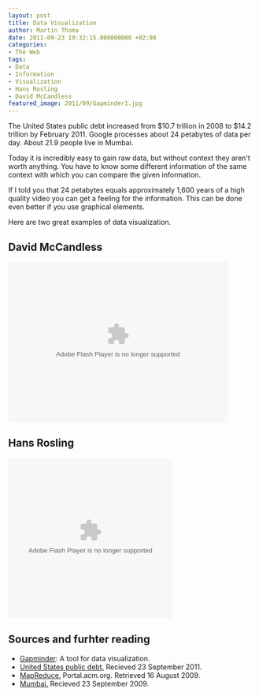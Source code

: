 ```yaml
---
layout: post
title: Data Visualization
author: Martin Thoma
date: 2011-09-23 19:32:15.000000000 +02:00
categories:
- The Web
tags:
- Data
- Information
- Visualization
- Hans Rosling
- David McCandless
featured_image: 2011/09/Gapminder1.jpg
---
```

The United States public debt increased from $10.7 trillion in 2008 to $14.2 trillion by February 2011. Google processes about 24 petabytes of data per day. About 21.9 people live in Mumbai.

Today it is incredibly easy to gain raw data, but without context they aren't worth anything. You have to know some different information of the same context with which you can compare the given information.

If I told you that 24 petabytes equals approximately 1,600 years of a high quality video you can get a feeling for the information. This can be done even better if you use graphical elements. 

Here are two great examples of data visualization.

<h2>David McCandless</h2>
<object width="446" height="326"><param name="movie" value="http://video.ted.com/assets/player/swf/EmbedPlayer.swf">
</param>
<param name="allowFullScreen" value="true" />
<param name="allowScriptAccess" value="always"/>
<param name="wmode" value="transparent">
</param>
<param name="bgColor" value="#ffffff">
</param>
<param name="flashvars" value="vu=http://video.ted.com/talks/dynamic/DavidMcCandless_2010G-medium.flv&su=http://images.ted.com/images/ted/tedindex/embed-posters/DavidMcCandless-2010G.embed_thumbnail.jpg&vw=432&vh=240&ap=0&ti=937&lang=&introDuration=15330&adDuration=4000&postAdDuration=830&adKeys=talk=david_mccandless_the_beauty_of_data_visualization;year=2010;theme=presentation_innovation;theme=design_like_you_give_a_damn;theme=the_creative_spark;theme=a_taste_of_tedglobal_2010;event=TEDGlobal+2010;tag=Design;tag=complexity;tag=computers;tag=data;tag=visualizations;&preAdTag=tconf.ted/embed;tile=1;sz=512x288;" />
<embed src="http://video.ted.com/assets/player/swf/EmbedPlayer.swf" pluginspace="http://www.macromedia.com/go/getflashplayer" type="application/x-shockwave-flash" wmode="transparent" bgColor="#ffffff" width="446" height="326" allowFullScreen="true" allowScriptAccess="always" flashvars="vu=http://video.ted.com/talks/dynamic/DavidMcCandless_2010G-medium.flv&su=http://images.ted.com/images/ted/tedindex/embed-posters/DavidMcCandless-2010G.embed_thumbnail.jpg&vw=432&vh=240&ap=0&ti=937&lang=&introDuration=15330&adDuration=4000&postAdDuration=830&adKeys=talk=david_mccandless_the_beauty_of_data_visualization;year=2010;theme=presentation_innovation;theme=design_like_you_give_a_damn;theme=the_creative_spark;theme=a_taste_of_tedglobal_2010;event=TEDGlobal+2010;tag=Design;tag=complexity;tag=computers;tag=data;tag=visualizations;"></embed></object>

<h2>Hans Rosling</h2>
<object width="334" height="326"><param name="movie" value="http://video.ted.com/assets/player/swf/EmbedPlayer.swf">
</param>
<param name="allowFullScreen" value="true" />
<param name="allowScriptAccess" value="always"/>
<param name="wmode" value="transparent">
</param>
<param name="bgColor" value="#ffffff">
</param>
<param name="flashvars" value="vu=http://video.ted.com/talks/dynamic/HansRosling_2006-medium.flv&su=http://images.ted.com/images/ted/tedindex/embed-posters/HansRosling-2006.embed_thumbnail.jpg&vw=320&vh=240&ap=0&ti=92&lang=&introDuration=15330&adDuration=4000&postAdDuration=830&adKeys=talk=hans_rosling_shows_the_best_stats_you_ve_ever_seen;year=2006;theme=technology_history_and_destiny;theme=unconventional_explanations;theme=women_reshaping_the_world;theme=rethinking_poverty;theme=numbers_at_play;theme=presentation_innovation;event=TED2006;tag=Global+Issues;tag=Google;tag=africa;tag=asia;tag=demo;tag=development;tag=economics;tag=health;tag=statistics;tag=visualizations;&preAdTag=tconf.ted/embed;tile=1;sz=512x288;" />
<embed src="http://video.ted.com/assets/player/swf/EmbedPlayer.swf" pluginspace="http://www.macromedia.com/go/getflashplayer" type="application/x-shockwave-flash" wmode="transparent" bgColor="#ffffff" width="334" height="326" allowFullScreen="true" allowScriptAccess="always" flashvars="vu=http://video.ted.com/talks/dynamic/HansRosling_2006-medium.flv&su=http://images.ted.com/images/ted/tedindex/embed-posters/HansRosling-2006.embed_thumbnail.jpg&vw=320&vh=240&ap=0&ti=92&lang=&introDuration=15330&adDuration=4000&postAdDuration=830&adKeys=talk=hans_rosling_shows_the_best_stats_you_ve_ever_seen;year=2006;theme=technology_history_and_destiny;theme=unconventional_explanations;theme=women_reshaping_the_world;theme=rethinking_poverty;theme=numbers_at_play;theme=presentation_innovation;event=TED2006;tag=Global+Issues;tag=Google;tag=africa;tag=asia;tag=demo;tag=development;tag=economics;tag=health;tag=statistics;tag=visualizations;"></embed></object>

<h2>Sources and furhter reading</h2>
<ul>
  <li><a href="http://www.gapminder.org/">Gapminder</a>: A tool for data visualization.</li>
  <li><a href="http://en.wikipedia.org/wiki/United_States_public_debt">United States public debt.</a> Recieved 23 September 2011.</li>
  <li><a href="http://dl.acm.org/citation.cfm?doid=1327452.1327492" title="MapReduce">MapReduce.</a>  Portal.acm.org. Retrieved 16 August 2009.</li>
  <li><a href="http://en.wikipedia.org/wiki/Mumbai" title="Mumbai">Mumbai.</a> Recieved 23 September 2009.</li>
</ul>

